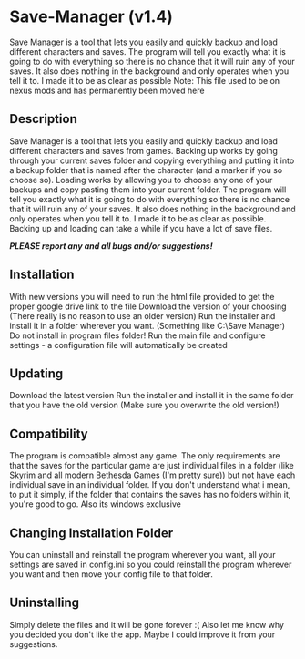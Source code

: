 # Save-Manager (v1.4)
Save Manager is a tool that lets you easily and quickly backup and load different characters and saves. The program will tell you exactly what it is going to do with everything so there is no chance that it will ruin any of your saves. It also does nothing in the background and only operates when you tell it to. I made it to be as clear as possible
Note: This file used to be on nexus mods and has permanently been moved here

## Description
Save Manager is a tool that lets you easily and quickly backup and load different characters and saves from games. Backing up works by going through your current saves folder and copying everything and putting it into a backup folder that is named after the character (and a marker if you so choose so). Loading works by allowing you to choose any one of your backups and copy pasting them into your current folder. The program will tell you exactly what it is going to do with everything so there is no chance that it will ruin any of your saves. It also does nothing in the background and only operates when you tell it to. I made it to be as clear as possible. Backing up and loading can take a while if you have a lot of save files.

**_PLEASE report any and all bugs and/or suggestions!_**

## Installation
With new versions you will need to run the html file provided to get the proper google drive link to the file
Download the version of your choosing (There really is no reason to use an older version)
Run the installer and install it in a folder wherever you want. (Something like C:\\Save Manager) Do not install in program files folder!
Run the main file and configure settings - a configuration file will automatically be created

## Updating
Download the latest version
Run the installer and install it in the same folder that you have the old version
(Make sure you overwrite the old version!)

## Compatibility
The program is compatible almost any game. The only requirements are that the saves for the particular game are just individual files in a folder (like Skyrim and all modern Bethesda Games (I'm pretty sure)) but not have each individual save in an individual folder. If you don't understand what i mean, to put it simply, if the folder that contains the saves has no folders within it, you're good to go. Also its windows exclusive

## Changing Installation Folder
You can uninstall and reinstall the program wherever you want, all your settings are saved in config.ini so you could reinstall the program wherever you want and then move your config file to that folder.

## Uninstalling
Simply delete the files and it will be gone forever :(
Also let me know why you decided you don't like the app. Maybe I could improve it from your suggestions.
